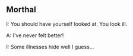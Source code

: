 ## Morthal

I: You should have yourself looked at. You look ill.

A: I've never felt better!

I: Some illnesses hide well I guess...
